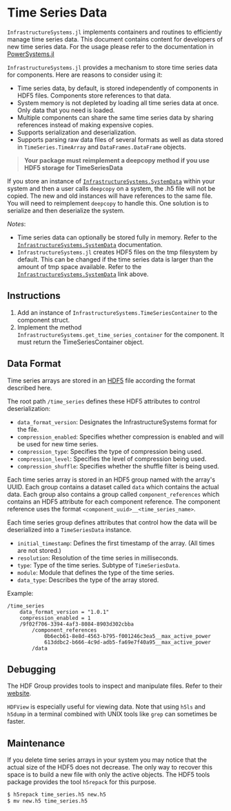 # Time Series Data

`InfrastructureSystems.jl` implements containers and routines to efficiently manage time
series data. This document contains content for developers of new time series data. For the
usage please refer to the documentation in [PowerSystems.jl](https://nrel-siip.github.io/PowerSystems.jl/stable)

`InfrastructureSystems.jl` provides a mechanism to store time series data for
components. Here are reasons to consider using it:

- Time series data, by default, is stored independently of components in HDF5 files.
Components store references to that data.
- System memory is not depleted by loading all time series data at once. Only data that you
need is loaded.
- Multiple components can share the same time series data by sharing references instead of
making expensive copies.
- Supports serialization and deserialization.
- Supports parsing raw data files of several formats as well as data stored in
  `TimeSeries.TimeArray` and `DataFrames.DataFrame` objects.

> **Your package must reimplement a deepcopy method if you use HDF5 storage for TimeSeriesData**

If you store an instance of [`InfrastructureSystems.SystemData`](@ref) within your
system and then a user calls `deepcopy` on a system, the .h5 file will not be copied.
The new and old instances will have references to the same file. You will need to
reimplement `deepcopy` to handle this. One solution is to serialize and then
deserialize the system.

*Notes*:

- Time series data can optionally be stored fully in memory. Refer to the
[`InfrastructureSystems.SystemData`](@ref) documentation.
- `InfrastructureSystems.jl` creates HDF5 files on the tmp filesystem by default.
  This can be changed if the time series data is larger than the amount of
  tmp space available. Refer to the [`InfrastructureSystems.SystemData`](@ref) link above.

## Instructions

1. Add an instance of `InfrastructureSystems.TimeSeriesContainer` to the component struct.
2. Implement the method `InfrastructureSystems.get_time_series_container` for the
   component. It must return the TimeSeriesContainer object.


## Data Format
Time series arrays are stored in an
[HDF5](https://support.hdfgroup.org/HDF5/whatishdf5.html) file according the
format described here.

The root path ``/time_series`` defines these HDF5 attributes to control deserialization:

- ``data_format_version``: Designates the InfrastructureSystems format for the file.
- ``compression_enabled``: Specifies whether compression is enabled and will be used for new time series.
- ``compression_type``: Specifies the type of compression being used.
- ``compression_level``: Specifies the level of compression being used.
- ``compression_shuffle``: Specifies whether the shuffle filter is being used.

Each time series array is stored in an HDF5 group named with the array's UUID.
Each group contains a dataset called ``data`` which contains the actual data.
Each group also contains a group called ``component_references`` which contains
an HDF5 attribute for each component reference. The component reference uses the
format ``<component_uuid>__<time_series_name>``.

Each time series group defines attributes that control how the data will be
deserialized into a ``TimeSeriesData`` instance.

- ``initial_timestamp``: Defines the first timestamp of the array. (All times are not stored.)
- ``resolution``: Resolution of the time series in milliseconds.
- ``type``: Type of the time series. Subtype of ``TimeSeriesData``.
- ``module``: Module that defines the type of the time series.
- ``data_type``: Describes the type of the array stored.

Example:

```
/time_series
    data_format_version = "1.0.1"
    compression_enabled = 1
    /9f02f706-3394-4af3-8084-8903d302cbba
        /component_references
            0b6ecb61-8e8d-4563-b795-f001246c3ea5__max_active_power
            613ddbc2-b666-4c9d-adb5-fa69e7f40a95__max_active_power
        /data
```

## Debugging
The HDF Group provides tools to inspect and manipulate files. Refer to their
[website](https://support.hdfgroup.org/products/hdf5_tools/).

``HDFView`` is especially useful for viewing data. Note that using ``h5ls`` and
``h5dump`` in a terminal combined with UNIX tools like ``grep`` can sometimes be
faster.


## Maintenance

If you delete time series arrays in your system you may notice that the actual
size of the HDF5 does not decrease. The only way to recover this space is to
build a new file with only the active objects. The HDF5 tools package provides
the tool ``h5repack`` for this purpose.

```bash
$ h5repack time_series.h5 new.h5
$ mv new.h5 time_series.h5
```
